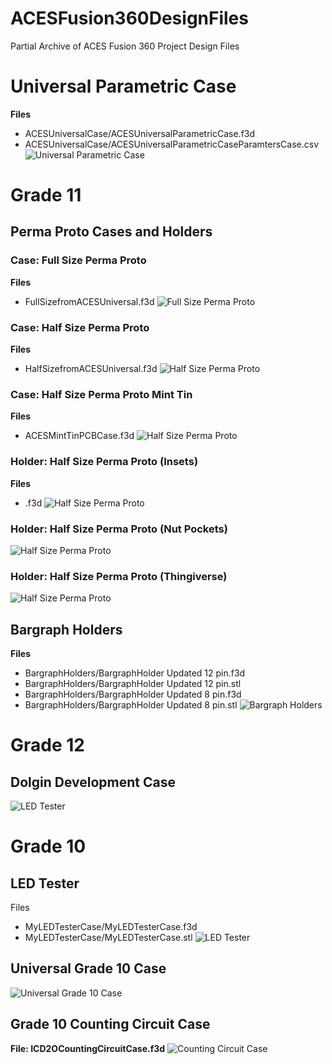 # ACESFusion360DesignFiles
 Partial Archive of ACES Fusion 360 Project Design Files

# Universal Parametric Case
**Files**
- ACESUniversalCase/ACESUniversalParametricCase.f3d
- ACESUniversalCase/ACESUniversalParametricCaseParamtersCase.csv
![Universal Parametric Case](images/ACESUniversalCase.png)

# Grade 11
## Perma Proto Cases and Holders

### Case: Full Size Perma Proto
**Files**
- FullSizefromACESUniversal.f3d
![Full Size Perma Proto](images/PPFullSizeCase.png)

### Case: Half Size Perma Proto
**Files**
- HalfSizefromACESUniversal.f3d
![Half Size Perma Proto](images/PPHalfSizeCase.png)

### Case: Half Size Perma Proto Mint Tin
**Files**
- ACESMintTinPCBCase.f3d
![Half Size Perma Proto](images/MintTinPCBandCase.png)

### Holder: Half Size Perma Proto (Insets)
**Files**
- .f3d
![Half Size Perma Proto](images/PPHalfSizeHolderInsets.png)

### Holder: Half Size Perma Proto (Nut Pockets)
![Half Size Perma Proto](images/PPHalfSizeHolderNutPockets.png)

### Holder: Half Size Perma Proto (Thingiverse)
![Half Size Perma Proto](images/PPHalfSizeHolderInsetsThingiverse.png)

## Bargraph Holders
**Files**
- BargraphHolders/BargraphHolder Updated 12 pin.f3d
- BargraphHolders/BargraphHolder Updated 12 pin.stl
- BargraphHolders/BargraphHolder Updated 8 pin.f3d
- BargraphHolders/BargraphHolder Updated 8 pin.stl
![Bargraph Holders](images/BargraphHolders.png)

# Grade 12
## Dolgin Development Case
![LED Tester](images/DolginDevelopmentCase.png)


# Grade 10
## LED Tester
Files
- MyLEDTesterCase/MyLEDTesterCase.f3d
- MyLEDTesterCase/MyLEDTesterCase.stl
![LED Tester](images/LEDTester.png)

## Universal Grade 10 Case
![Universal Grade 10 Case](images/UniversalGrade10Case.png)

## Grade 10 Counting Circuit Case
**File: ICD2OCountingCircuitCase.f3d**
![Counting Circuit Case](images/CountingCircuitCase.png)
